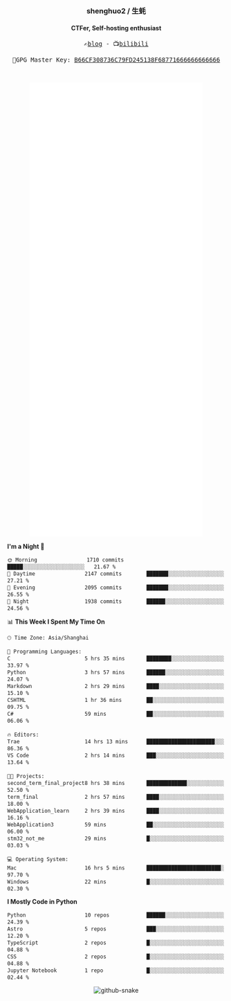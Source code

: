 <h3 align="center"> shenghuo2 / 生蚝 </h3>
<h4 align="center" >CTFer, Self-hosting enthusiast</h3>


<p align="center">
  <samp>
    ✍️<a href="https://blog.shenghuo2.top/">blog</a> -
    📺<a href="https://space.bilibili.com/85894935">bilibili</a>
  </samp>
</p>
<p align="center">
  <samp>
     🔐GPG Master Key: <a align="center" href="https://github.com/shenghuo2.gpg">B66CF308736C79FD245138F68771666666666666</a>
  </samp>
</p>
<br>
<p align="center">
  <a href="https://github.com/shenghuo2">
    <img width="400" align="top" src="https://github.com/shenghuo2/shenghuo2/blob/main/metrics.left.svg" />
  </a>
  <a href="https://github.com/shenghuo2">
    <img width="400" align="top" src="https://github.com/shenghuo2/shenghuo2/blob/main/metrics.right.svg" />
  </a>
</p>


<!--START_SECTION:waka-->
**I'm a Night 🦉** 

```text
🌞 Morning                1710 commits        █████░░░░░░░░░░░░░░░░░░░░   21.67 % 
🌆 Daytime                2147 commits        ███████░░░░░░░░░░░░░░░░░░   27.21 % 
🌃 Evening                2095 commits        ███████░░░░░░░░░░░░░░░░░░   26.55 % 
🌙 Night                  1938 commits        ██████░░░░░░░░░░░░░░░░░░░   24.56 % 
```


📊 **This Week I Spent My Time On** 

```text
🕑︎ Time Zone: Asia/Shanghai

💬 Programming Languages: 
C                        5 hrs 35 mins       ████████░░░░░░░░░░░░░░░░░   33.97 % 
Python                   3 hrs 57 mins       ██████░░░░░░░░░░░░░░░░░░░   24.07 % 
Markdown                 2 hrs 29 mins       ████░░░░░░░░░░░░░░░░░░░░░   15.10 % 
CSHTML                   1 hr 36 mins        ██░░░░░░░░░░░░░░░░░░░░░░░   09.75 % 
C#                       59 mins             ██░░░░░░░░░░░░░░░░░░░░░░░   06.06 % 

🔥 Editors: 
Trae                     14 hrs 13 mins      ██████████████████████░░░   86.36 % 
VS Code                  2 hrs 14 mins       ███░░░░░░░░░░░░░░░░░░░░░░   13.64 % 

🐱‍💻 Projects: 
second_term_final_project8 hrs 38 mins       █████████████░░░░░░░░░░░░   52.50 % 
term_final               2 hrs 57 mins       ████░░░░░░░░░░░░░░░░░░░░░   18.00 % 
WebApplication_learn     2 hrs 39 mins       ████░░░░░░░░░░░░░░░░░░░░░   16.16 % 
WebApplication3          59 mins             ██░░░░░░░░░░░░░░░░░░░░░░░   06.00 % 
stm32_not_me             29 mins             █░░░░░░░░░░░░░░░░░░░░░░░░   03.03 % 

💻 Operating System: 
Mac                      16 hrs 5 mins       ████████████████████████░   97.70 % 
Windows                  22 mins             █░░░░░░░░░░░░░░░░░░░░░░░░   02.30 % 
```

**I Mostly Code in Python** 

```text
Python                   10 repos            ██████░░░░░░░░░░░░░░░░░░░   24.39 % 
Astro                    5 repos             ███░░░░░░░░░░░░░░░░░░░░░░   12.20 % 
TypeScript               2 repos             █░░░░░░░░░░░░░░░░░░░░░░░░   04.88 % 
CSS                      2 repos             █░░░░░░░░░░░░░░░░░░░░░░░░   04.88 % 
Jupyter Notebook         1 repo              █░░░░░░░░░░░░░░░░░░░░░░░░   02.44 % 
```




<!--END_SECTION:waka-->


<div align="center">
  <picture>
    <source media="(prefers-color-scheme: dark)" srcset="https://gist.githubusercontent.com/shenghuo2/bfce20b14ab0484cef03bae6e60e0b3a/raw/github-snake-dark.svg" />
    <source media="(prefers-color-scheme: light)" srcset="https://gist.githubusercontent.com/shenghuo2/bfce20b14ab0484cef03bae6e60e0b3a/raw/github-snake.svg" />
    <img alt="github-snake" src="https://gist.githubusercontent.com/shenghuo2/bfce20b14ab0484cef03bae6e60e0b3a/raw/github-snake.svg" />
  </picture>
</div>

<!--
**shenghuo2/shenghuo2** is a ✨ _special_ ✨ repository because its `README.md` (this file) appears on your GitHub profile.

Here are some ideas to get you started:

- 🔭 I’m currently working on ...
- 🌱 I’m currently learning ...
- 👯 I’m looking to collaborate on ...
- 🤔 I’m looking for help with ...
- 💬 Ask me about ...
- 📫 How to reach me: ...
- 😄 Pronouns: ...
- ⚡ Fun fact: ...
-->
